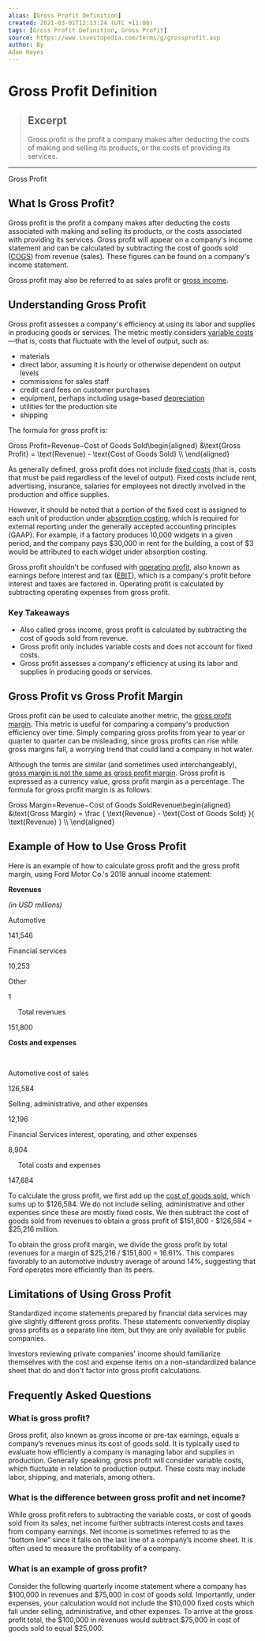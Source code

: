 ```yaml
---
alias: [Gross Profit Definition]
created: 2021-03-01T12:13:24 (UTC +11:00)
tags: [Gross Profit Definition, Gross Profit]
source: https://www.investopedia.com/terms/g/grossprofit.asp
author: By
Adam Hayes
---
```


# Gross Profit Definition

> ## Excerpt
> Gross profit is the profit a company makes after deducting the costs of making and selling its products, or the costs of providing its services.

---

Gross Profit
## What Is Gross Profit?

Gross profit is the profit a company makes after deducting the costs associated with making and selling its products, or the costs associated with providing its services. Gross profit will appear on a company's income statement and can be calculated by subtracting the cost of goods sold ([COGS](https://www.investopedia.com/terms/c/cogs.asp)) from revenue (sales). These figures can be found on a company's income statement.

Gross profit may also be referred to as sales profit or [gross income](https://www.investopedia.com/terms/g/grossincome.asp).

## Understanding Gross Profit

Gross profit assesses a company's efficiency at using its labor and supplies in producing goods or services. The metric mostly considers [variable costs](https://www.investopedia.com/terms/v/variablecost.asp)—that is, costs that fluctuate with the level of output, such as:

-   materials
-   direct labor, assuming it is hourly or otherwise dependent on output levels
-   commissions for sales staff
-   credit card fees on customer purchases
-   equipment, perhaps including usage-based [depreciation](https://www.investopedia.com/terms/d/depreciation.asp)
-   utilities for the production site
-   shipping

The formula for gross profit is:

Gross Profit\=Revenue−Cost of Goods Sold\\begin{aligned} &\\text{Gross Profit} = \\text{Revenue} - \\text{Cost of Goods Sold} \\\\ \\end{aligned}

As generally defined, gross profit does not include [fixed costs](https://www.investopedia.com/terms/f/fixedcost.asp) (that is, costs that must be paid regardless of the level of output). Fixed costs include rent, advertising, insurance, salaries for employees not directly involved in the production and office supplies.

However, it should be noted that a portion of the fixed cost is assigned to each unit of production under [absorption costing](https://www.investopedia.com/terms/a/absorptioncosting.asp), which is required for external reporting under the generally accepted accounting principles (GAAP). For example, if a factory produces 10,000 widgets in a given period, and the company pays $30,000 in rent for the building, a cost of $3 would be attributed to each widget under absorption costing.

Gross profit shouldn't be confused with [operating profit](https://www.investopedia.com/terms/o/operating_profit.asp), also known as earnings before interest and tax ([EBIT](https://www.investopedia.com/terms/e/ebit.asp)), which is a company's profit before interest and taxes are factored in. Operating profit is calculated by subtracting operating expenses from gross profit.

### Key Takeaways

-   Also called gross income, gross profit is calculated by subtracting the cost of goods sold from revenue.
-   Gross profit only includes variable costs and does not account for fixed costs.
-   Gross profit assesses a company's efficiency at using its labor and supplies in producing goods or services.

## Gross Profit vs Gross Profit Margin

Gross profit can be used to calculate another metric, the [gross profit margin](https://www.investopedia.com/terms/g/gross_profit_margin.asp). This metric is useful for comparing a company's production efficiency over time. Simply comparing gross profits from year to year or quarter to quarter can be misleading, since gross profits can rise while gross margins fall, a worrying trend that could land a company in hot water.

Although the terms are similar (and sometimes used interchangeably), [gross margin is not the same as gross profit margin](https://www.investopedia.com/ask/answers/101314/what-are-differences-between-gross-profit-and-gross-margin.asp). Gross profit is expressed as a currency value, gross profit margin as a percentage. The formula for gross profit margin is as follows:

Gross Margin\=Revenue−Cost of Goods SoldRevenue\\begin{aligned} &\\text{Gross Margin} = \\frac { \\text{Revenue} - \\text{Cost of Goods Sold} }{ \\text{Revenue} } \\\\ \\end{aligned}

## Example of How to Use Gross Profit

Here is an example of how to calculate gross profit and the gross profit margin, using Ford Motor Co.'s 2018 annual income statement:

**Revenues**

_(in USD millions)_

Automotive

141,546

Financial services

10,253

Other

1

     Total revenues

151,800

**Costs and expenses**

 

Automotive cost of sales

126,584

Selling, administrative, and other expenses

12,196

Financial Services interest, operating, and other expenses

8,904

     Total costs and expenses

147,684

To calculate the gross profit, we first add up the [cost of goods sold](https://www.investopedia.com/terms/c/cogs.asp), which sums up to $126,584. We do not include selling, administrative and other expenses since these are mostly fixed costs. We then subtract the cost of goods sold from revenues to obtain a gross profit of $151,800 - $126,584 = $25,216 million.

To obtain the gross profit margin, we divide the gross profit by total revenues for a margin of $25,216 / $151,800 = 16.61%. This compares favorably to an automotive industry average of around 14%, suggesting that Ford operates more efficiently than its peers.

## Limitations of Using Gross Profit

Standardized income statements prepared by financial data services may give slightly different gross profits. These statements conveniently display gross profits as a separate line item, but they are only available for public companies.

Investors reviewing private companies' income should familiarize themselves with the cost and expense items on a non-standardized balance sheet that do and don't factor into gross profit calculations.

## Frequently Asked Questions

### What is gross profit?

Gross profit, also known as gross income or pre-tax earnings, equals a company’s revenues minus its cost of goods sold. It is typically used to evaluate how efficiently a company is managing labor and supplies in production. Generally speaking, gross profit will consider variable costs, which fluctuate in relation to production output. These costs may include labor, shipping, and materials, among others.

### What is the difference between gross profit and net income?

While gross profit refers to subtracting the variable costs, or cost of goods sold from its sales, net income further subtracts interest costs and taxes from company earnings. Net income is sometimes referred to as the “bottom line” since it falls on the last line of a company’s income sheet. It is often used to measure the profitability of a company.

### What is an example of gross profit?

Consider the following quarterly income statement where a company has $100,000 in revenues and $75,000 in cost of goods sold. Importantly, under expenses, your calculation would not include the $10,000 fixed costs which fall under selling, administrative, and other expenses. To arrive at the gross profit total, the $100,000 in revenues would subtract $75,000 in cost of goods sold to equal $25,000.
